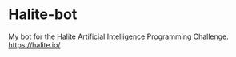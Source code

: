 # Halite-bot
My bot for the Halite Artificial Intelligence Programming Challenge. https://halite.io/
